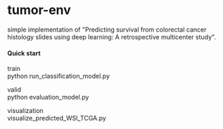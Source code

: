 # tumor-env
simple implementation of "Predicting survival from colorectal cancer histology slides using deep learning: A retrospective multicenter study".

#### Quick start 
train   
python run_classification_model.py

valid   
python evaluation_model.py

visualization   
visualize_predicted_WSI_TCGA.py
